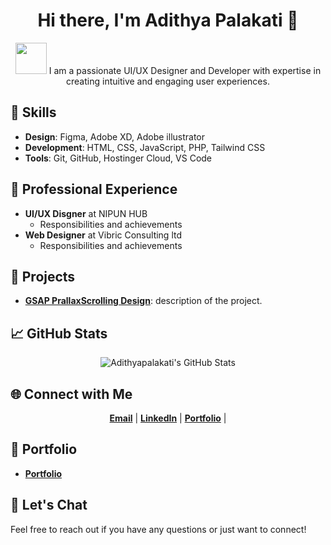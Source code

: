 <h1 align="center">Hi there, I'm Adithya Palakati 👋</h1>

<p align="center">
  <img src="https://media.giphy.com/media/13HgwGsXF0aiGY/giphy.gif" width="50" /> I am a passionate UI/UX Designer and Developer with expertise in creating intuitive and engaging user experiences.
</p>

<h2>🚀 Skills</h2>
<ul>
  <li><strong>Design</strong>: Figma, Adobe XD, Adobe illustrator</li>
  <li><strong>Development</strong>: HTML, CSS, JavaScript, PHP, Tailwind CSS</li>
  <li><strong>Tools</strong>: Git, GitHub, Hostinger Cloud, VS Code</li>
</ul>

<h2>💼 Professional Experience</h2>
<ul>
  <li><strong>UI/UX Disgner</strong> at NIPUN HUB
    <ul>
      <li>Responsibilities and achievements</li>
    </ul>
  </li>
  <li><strong>Web Designer</strong> at Vibric Consulting ltd
    <ul>
      <li>Responsibilities and achievements</li>
    </ul>
  </li>
</ul>

<h2>🌟 Projects</h2>
<ul>
  <li><a href="https://github.com/Adithyapalakati/GSAP.git"><strong>GSAP PrallaxScrolling Design</strong></a>: description of the project.</li>
</ul>



<h2>📈 GitHub Stats</h2>
<p align="center">
  <img src="https://github-readme-stats.vercel.app/api?username=Adithyapalakati&show_icons=true&theme=radical" alt="Adithyapalakati's GitHub Stats" />
</p>


<h2>🌐 Connect with Me</h2>
<p align="center">
  <a href="mailto:adithyapalakati.6@gmail.com"><strong>Email</strong></a> |
  <a href="https://www.linkedin.com/in/palakati-adithya"><strong>LinkedIn</strong></a> |
  <a href="https://portfolio-app-adithyapalakati.web.app"><strong>Portfolio</strong></a> |
</p>


<h2>📂 Portfolio</h2>
<ul>
  <li><a href="https://portfolio-app-adithyapalakati.web.app"><strong> Portfolio</strong></a></li>
</ul>

<h2>💬 Let's Chat</h2>
<p>Feel free to reach out if you have any questions or just want to connect!</p>
